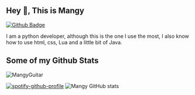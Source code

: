 

## Hey 👋, This is Mangy
[![Github Badge](https://img.shields.io/badge/-MangyGuitar-grey?style=flat&logo=github&logoColor=white&link=https://github.com/MangyGuitar/)](https://www.github.com/MangyGuitar/)<p align='left'>I am a python developer, although this is the one I use the most, I also know how to use html, css, Lua and a little bit of Java.</p>
## Some of my Github Stats

<p align=left> <img src=https://komarev.com/ghpvc/?username=MangyGuitar alt=MangyGuitar /> </p>

[![spotify-github-profile](https://spotify-github-profile.vercel.app/api/view?uid=314b5vbthawdm2iy2hnyojzqgeti&cover_image=true&theme=compact&show_offline=false&background_color=121212&interchange=false)](https://github.com/kittinan/spotify-github-profile)
![Mangy GitHub stats](https://github-readme-stats.vercel.app/api?username=MangyGuitar&show_icons=true&theme=radical) 
